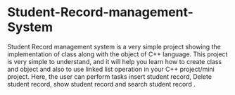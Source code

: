 # Student-Record-management-System
Student Record management system is a very simple project showing the implementation of class along with the object of C++ language. 
This project is very simple to understand, and it will help you learn how to create class and object and also to use linked list operation  in your C++ project/mini project. Here, the user can perform tasks insert student record, Delete student record, show student record and search student record
.
